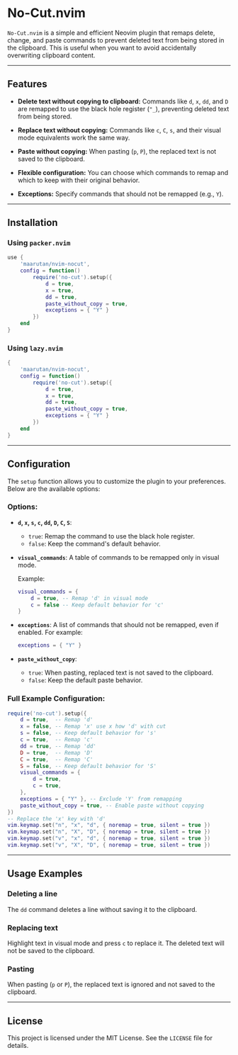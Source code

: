 # No-Cut.nvim

`No-Cut.nvim` is a simple and efficient Neovim plugin that remaps delete, change, and paste commands to prevent deleted text from being stored in the clipboard. This is useful when you want to avoid accidentally overwriting clipboard content.

---

## Features

- **Delete text without copying to clipboard:**
  Commands like `d`, `x`, `dd`, and `D` are remapped to use the black hole register (`"_`), preventing deleted text from being stored.

- **Replace text without copying:**
  Commands like `c`, `C`, `s`, and their visual mode equivalents work the same way.

- **Paste without copying:**
  When pasting (`p`, `P`), the replaced text is not saved to the clipboard.

- **Flexible configuration:**
  You can choose which commands to remap and which to keep with their original behavior.

- **Exceptions:**
  Specify commands that should not be remapped (e.g., `Y`).

---

## Installation

### Using `packer.nvim`

```lua
use {
    'maarutan/nvim-nocut',
    config = function()
        require('no-cut').setup({
            d = true,
            x = true,
            dd = true,
            paste_without_copy = true,
            exceptions = { "Y" }
        })
    end
}
```

### Using `lazy.nvim`

```lua
{
    'maarutan/nvim-nocut',
    config = function()
        require('no-cut').setup({
            d = true,
            x = true,
            dd = true,
            paste_without_copy = true,
            exceptions = { "Y" }
        })
    end
}
```

---

## Configuration

The `setup` function allows you to customize the plugin to your preferences. Below are the available options:

### Options:

- **`d`, `x`, `s`, `c`, `dd`, `D`, `C`, `S`**:

  - `true`: Remap the command to use the black hole register.
  - `false`: Keep the command's default behavior.

- **`visual_commands`**:
  A table of commands to be remapped only in visual mode.

  Example:

  ```lua
  visual_commands = {
      d = true, -- Remap 'd' in visual mode
      c = false -- Keep default behavior for 'c'
  }
  ```

- **`exceptions`**:
  A list of commands that should not be remapped, even if enabled. For example:

  ```lua
  exceptions = { "Y" }
  ```

- **`paste_without_copy`**:
  - `true`: When pasting, replaced text is not saved to the clipboard.
  - `false`: Keep the default paste behavior.

### Full Example Configuration:

```lua
require('no-cut').setup({
    d = true,  -- Remap 'd'
    x = false, -- Remap 'x' use x how 'd' with cut
    s = false, -- Keep default behavior for 's'
    c = true,  -- Remap 'c'
    dd = true, -- Remap 'dd'
    D = true,  -- Remap 'D'
    C = true,  -- Remap 'C'
    S = false, -- Keep default behavior for 'S'
    visual_commands = {
        d = true,
        c = true,
    },
    exceptions = { "Y" }, -- Exclude 'Y' from remapping
    paste_without_copy = true, -- Enable paste without copying
})
-- Replace the 'x' key with 'd'
vim.keymap.set("n", "x", "d", { noremap = true, silent = true })
vim.keymap.set("n", "X", "D", { noremap = true, silent = true })
vim.keymap.set("v", "x", "d", { noremap = true, silent = true })
vim.keymap.set("v", "X", "D", { noremap = true, silent = true })
```

---

## Usage Examples

### Deleting a line

The `dd` command deletes a line without saving it to the clipboard.

### Replacing text

Highlight text in visual mode and press `c` to replace it. The deleted text will not be saved to the clipboard.

### Pasting

When pasting (`p` or `P`), the replaced text is ignored and not saved to the clipboard.

---

## License

This project is licensed under the MIT License. See the `LICENSE` file for details.
